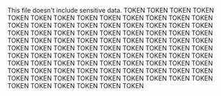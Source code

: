 This file doesn't include sensitive data.
TOKEN
TOKEN
TOKEN
TOKEN
TOKEN
TOKEN
TOKEN
TOKEN
TOKEN
TOKEN
TOKEN
TOKEN
TOKEN
TOKEN
TOKEN
TOKEN
TOKEN
TOKEN
TOKEN
TOKEN
TOKEN
TOKEN
TOKEN
TOKEN
TOKEN
TOKEN
TOKEN
TOKEN
TOKEN
TOKEN
TOKEN
TOKEN
TOKEN
TOKEN
TOKEN
TOKEN
TOKEN
TOKEN
TOKEN
TOKEN
TOKEN
TOKEN
TOKEN
TOKEN
TOKEN
TOKEN
TOKEN
TOKEN
TOKEN
TOKEN
TOKEN
TOKEN
TOKEN
TOKEN
TOKEN
TOKEN
TOKEN
TOKEN
TOKEN
TOKEN
TOKEN
TOKEN
TOKEN
TOKEN
TOKEN
TOKEN
TOKEN
TOKEN
TOKEN
TOKEN
TOKEN
TOKEN
TOKEN
TOKEN
TOKEN
TOKEN
TOKEN
TOKEN
TOKEN
TOKEN
TOKEN
TOKEN
TOKEN
TOKEN
TOKEN
TOKEN
TOKEN
TOKEN
TOKEN
TOKEN
TOKEN
